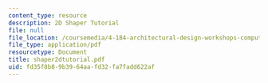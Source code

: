 ```yaml
---
content_type: resource
description: 2D Shaper Tutorial
file: null
file_location: /coursemedia/4-184-architectural-design-workshops-computational-design-for-housing-spring-2002/fd35f8b89b3964aafd32fa7fadd622af_shaper2dtutorial.pdf
file_type: application/pdf
resourcetype: Document
title: shaper2dtutorial.pdf
uid: fd35f8b8-9b39-64aa-fd32-fa7fadd622af
---
```

